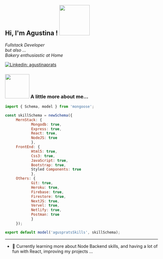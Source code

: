 <h2>  Hi, I'm Agustina ! <img src="https://media.giphy.com/media/gitdNOfXczQxBZjqd4/giphy.gif" width="100"> 
      
</h2>
<p><em>Fullstack Developer<br/> but also ... <br/>Bakery enthusiastic at Home</br>
</em></p>

[![Linkedin: agustinaprats](https://img.shields.io/badge/-agustinaprats-blue?style=flat-square&logo=Linkedin&logoColor=white&link=https://www.linkedin.com/in/agustinaprats/)](https://www.linkedin.com/in/agustina-prats-1157a916/)



###  <img src="https://media.giphy.com/media/igJPynWJ6ZfUChLAD6/giphy.gif" width="80"> A little more about me...  

```javascript
import { Schema, model } from 'mongoose';

const skillSchema = newSchema({
     MernStack: {
            Mongodb: true,
            Express: true,
            React: true,
            NodeJS: true
            },
     FrontEnd: {
            Html5: true,
            Css3: true,
            JavaScript: true,
            Bootstrap: true,
            Styled Components: true
            },
     Others: {
            Git: true,
            Heroku: true,
            Firebase: true,
            Firestore: true,
            NextJS: true,
            Vervel: true,
            Netlify: true,
            Postman: true
            }      
     });

export default model('aguspratsSkills', skillSchema);

```


---
- 🔭   Currently learning more about Node Backend skills, and having a lot of fun with React, improving my projects ...

<!--
**agusprats/agusprats** is a ✨ _special_ ✨ repository because its `README.md` (this file) appears on your GitHub profile.

Here are some ideas to get you started:

- 🔭 I’m currently working on ...
- 🌱 I’m currently learning ...
- 👯 I’m looking to collaborate on ...
- 🤔 I’m looking for help with ...
- 💬 Ask me about ...
- 📫 How to reach me: ...
- 😄 Pronouns: ...
- ⚡ Fun fact: ...
-->
